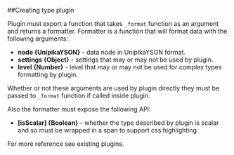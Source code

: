 ##Creating type plugin

Plugin must export a function that takes `_format` function as an argument and returns a formatter. Formatter is a function that will format data with the following arguments:

- **node {UnipikaYSON}** - data node in UnipikaYSON format.
- **settings {Object}** - settings that may or may not be used by plugin.
- **level {Number}** - level that may or may not be used for complex types formatting by plugin.

Whether or not these arguments are used by plugin directly they must be passed to `_format` function if called inside plugin.

Also the formatter must expose the following API:

- **[isScalar] {Boolean}** - whether the type described by plugin is scalar and so must be wrapped in a span to support css highlighting.

For more reference see existing plugins.



